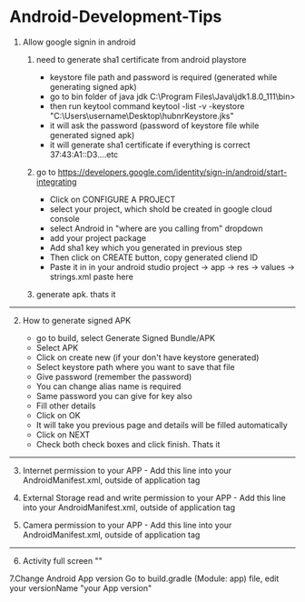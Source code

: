 # Android-Development-Tips

1. Allow google signin in android

    1. need to generate sha1 certificate from android playstore
          - keystore file path and password is required (generated while generating signed apk)
          - go to bin folder of java jdk
          C:\Program Files\Java\jdk1.8.0_111\bin>
          - then run keytool command
          keytool -list -v -keystore "C:\Users\username\Desktop\hubnrKeystore.jks"
          - it will ask the password (password of keystore file while generated signed apk)
          - it will generate sha1 certificate if everything is correct
          37:43:A1::D3....etc


     2. go to https://developers.google.com/identity/sign-in/android/start-integrating
          - Click on CONFIGURE A PROJECT
          - select your project, which shold be created in google cloud console
          - select Android in "where are you calling from" dropdown
          - add your project package
          - Add sha1 key which you generated in previous step
          - Then click on CREATE button, copy generated cliend ID
          - Paste it in in your android studio project -> app -> res -> values -> strings.xml
	  <string name="google_server_client_id">paste here</string>

    3. generate apk. thats it
	
----------------------------------------------------------------------------------------------------------------------------------
 2. How to generate signed APK
   
	   - go to build, select Generate Signed Bundle/APK
	   - Select APK
	   - Click on create new (if your don't have keystore generated)
	   - Select keystore path where you want to save that file
	   - Give password (remember the password)
	   - You can change alias name is required
	   - Same password you can give for key also
	   - Fill other details
	   - Click on OK
	   - It will take you previous page and details will be filled automatically
	   - Click on NEXT
	   - Check both check boxes and click finish. Thats it
-------------------------------------------------------------------------------------------------------------------------------------
3. Internet permission to your APP
	   - Add this line into your AndroidManifest.xml, outside of application tag
	    <uses-permission android:name="android.permission.INTERNET" />

4. External Storage read and write permission to your APP
	   - Add this line into your AndroidManifest.xml, outside of application tag
	    <uses-permission android:name="android.permission.READ_EXTERNAL_STORAGE" />
	    <uses-permission android:name="android.permission.WRITE_EXTERNAL_STORAGE" />

5. Camera permission to your APP
	   - Add this line into your AndroidManifest.xml, outside of application tag
	    <uses-permission android:name="android.permission.CAMERA" />
--------------------------------------------------------------------------------------------------------------------------------------
6. Activity full screen
	   "<activity android:name=".YourActivity"
		    android:configChanges="orientation"
		    android:screenOrientation="portrait"
		    android:theme="@style/AppTheme.NoActionBar"/>"

7.Change Android App version
   	Go to build.gradle (Module: app) file, edit your versionName "your App version"

